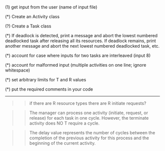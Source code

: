 
(1) get input from the user (name of input file) 






(*) Create an Activity class 

(?) Create a Task class 





(*) If deadlock is detected, print a message and abort the lowest numbered deadlocked task after releasing all its resources. If
    deadlock remains, print another message and abort the next lowest numbered deadlocked task, etc.

(*) account for case where inputs for two tasks are interleaved (input 8)

(*) account for malformed input (multiple activities on one line; ignore whitespace) 

(*) set arbitrary limits for T and R values 

(*) put the required comments in your code 

---------------------------------------------------------------

>> if there are R resource types there are R initiate requests? 

>> The manager can process one activity (initiate, request, or release) for each task in one cycle.
   However, the terminate activity does NO T require a cycle.
   
>> The delay value represents the number of cycles between the completion of the previous activity for this
   process and the beginning of the current activity. 
   